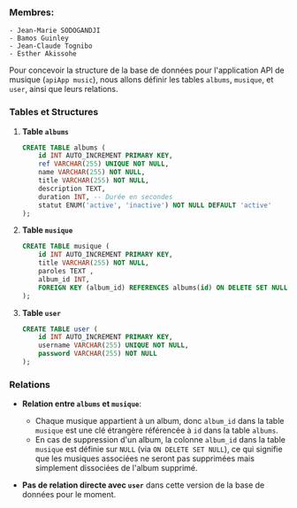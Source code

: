 ### Membres: 
    - Jean-Marie SODOGANDJI
    - Bamos Guinley
    - Jean-Claude Tognibo
    - Esther Akissohe


Pour concevoir la structure de la base de données pour l'application API de musique (`apiApp music`), nous allons définir les tables `albums`, `musique`, et `user`, ainsi que leurs relations.

### Tables et Structures

1. **Table `albums`**

   ```sql
   CREATE TABLE albums (
       id INT AUTO_INCREMENT PRIMARY KEY,
       ref VARCHAR(255) UNIQUE NOT NULL,
       name VARCHAR(255) NOT NULL,
       title VARCHAR(255) NOT NULL,
       description TEXT,
       duration INT, -- Durée en secondes
       statut ENUM('active', 'inactive') NOT NULL DEFAULT 'active'
   );
   ```

2. **Table `musique`**

   ```sql
   CREATE TABLE musique (
       id INT AUTO_INCREMENT PRIMARY KEY,
       title VARCHAR(255) NOT NULL,
       paroles TEXT ,
       album_id INT,
       FOREIGN KEY (album_id) REFERENCES albums(id) ON DELETE SET NULL
   );
   ```

3. **Table `user`**

   ```sql
   CREATE TABLE user (
       id INT AUTO_INCREMENT PRIMARY KEY,
       username VARCHAR(255) UNIQUE NOT NULL,
       password VARCHAR(255) NOT NULL
   );
   ```

### Relations

- **Relation entre `albums` et `musique`**:

  - Chaque musique appartient à un album, donc `album_id` dans la table `musique` est une clé étrangère référencée à `id` dans la table `albums`.
  - En cas de suppression d'un album, la colonne `album_id` dans la table `musique` est définie sur `NULL` (via `ON DELETE SET NULL`), ce qui signifie que les musiques associées ne seront pas supprimées mais simplement dissociées de l'album supprimé.

- **Pas de relation directe avec `user`** dans cette version de la base de données pour le moment.
